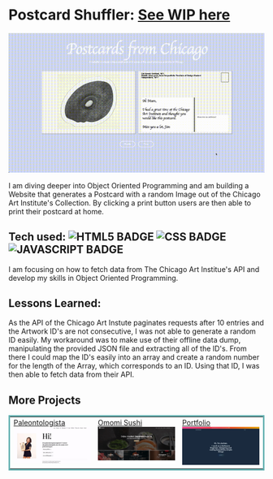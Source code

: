 # Postcard Shuffler: <a href="https://chicagopostcard.netlify.app/" target="_blank">See WIP here</a>
<a href="" target="_blank"><img src="/assets/readme.gif" /></a>

I am diving deeper into Object Oriented Programming and am building a Website that generates a Postcard with a random Image out of the Chicago Art Institute's Collection. By clicking a print button users are then able to print their postcard at home.

## Tech used: ![HTML5 BADGE](https://img.shields.io/static/v1?label=|&message=HTML5&color=23555f&style=flat-square&logo=html5) ![CSS BADGE](https://img.shields.io/static/v1?label=|&message=CSS3&color=285f65&style=flat-square&logo=css3) ![JAVASCRIPT BADGE](https://img.shields.io/static/v1?label=|&message=Javascript&color=3c7f5d&style=flat-square&logo=javascript)

I am focusing on how to fetch data from The Chicago Art Institue's API and develop my skills in Object Oriented Programming.

## Lessons Learned:
As the API of the Chicago Art Instute paginates requests after 10 entries and the Artwork ID's are not consecutive, I was not able to generate a random ID easily. My workaround was to make use of their offline data dump, manipulating the provided JSON file and extracting all of the ID's. From there I could map the ID's easily into an array and create a random number for the length of the Array, which corresponds to an ID. Using that ID, I was then able to fetch data from their API.


## More Projects

<table bordercolor="#66b2b2">
  
  <tr>
    <td width="33.3%" valign="top">
<a target="_blank" href="https://paleontologista.com/">Paleontologista</a>
        <br />
      <a target="_blank" href="https://paleontologista.com/">
            <img src="https://github.com/heyjochen/heyjochen/blob/main/assets/Website_Jingmai-OConnor-5fps.gif" width="100%"  alt=""/>
        </a>
    </td>
    <td width="33.3%" valign="top">
<a target="_blank" href="https://omomi.netlify.app/">Omomi Sushi</a>
      <br />
        <a target="_blank" href="https://omomi.netlify.app/">
          <img src="https://github.com/heyjochen/heyjochen/blob/main/assets/Website_omomi-5fps.gif" width="100%" alt=""/>
        </a>
    </td>
    <td width="33.3%" valign="top">
<a target="_blank" href="https://stierberger.com">Portfolio</a>
        <br />
        <a target="_blank" href="https://stierberger.com">
          <img src="https://github.com/heyjochen/heyjochen/blob/main/assets/Website_Jochen-Stierberger-5fps.gif" width="100%" alt=""/>
        </a>
    </td>
  </tr>
</table>
